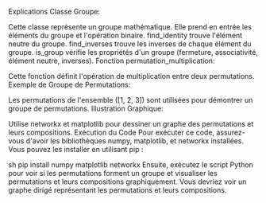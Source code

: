 Explications
Classe Groupe:

Cette classe représente un groupe mathématique. Elle prend en entrée les éléments du groupe et l'opération binaire.
find_identity trouve l'élément neutre du groupe.
find_inverses trouve les inverses de chaque élément du groupe.
is_group vérifie les propriétés d'un groupe (fermeture, associativité, élément neutre, inverses).
Fonction permutation_multiplication:

Cette fonction définit l'opération de multiplication entre deux permutations.
Exemple de Groupe de Permutations:

Les permutations de l'ensemble ([1, 2, 3]) sont utilisées pour démontrer un groupe de permutations.
Illustration Graphique:

Utilise networkx et matplotlib pour dessiner un graphe des permutations et leurs compositions.
Exécution du Code
Pour exécuter ce code, assurez-vous d'avoir les bibliothèques numpy, matplotlib, et networkx installées. Vous pouvez les installer en utilisant pip :

sh
pip install numpy matplotlib networkx
Ensuite, exécutez le script Python pour voir si les permutations forment un groupe et visualiser les permutations et leurs compositions graphiquement. Vous devriez voir un graphe dirigé représentant les permutations et leurs compositions.

